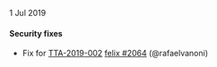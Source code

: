 1 Jul 2019

#### Security fixes

- Fix for [TTA-2019-002](https://www.projectcalico.org/security-bulletins/) [felix #2064](https://github.com/projectcalico/felix/pull/2064) (@rafaelvanoni)
